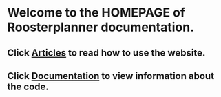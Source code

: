 # Welcome to the HOMEPAGE of Roosterplanner documentation.
## Click [Articles](~/articles/intro.html) to read how to use the website.

## Click [Documentation](~/api/index.html) to view information about the code.
